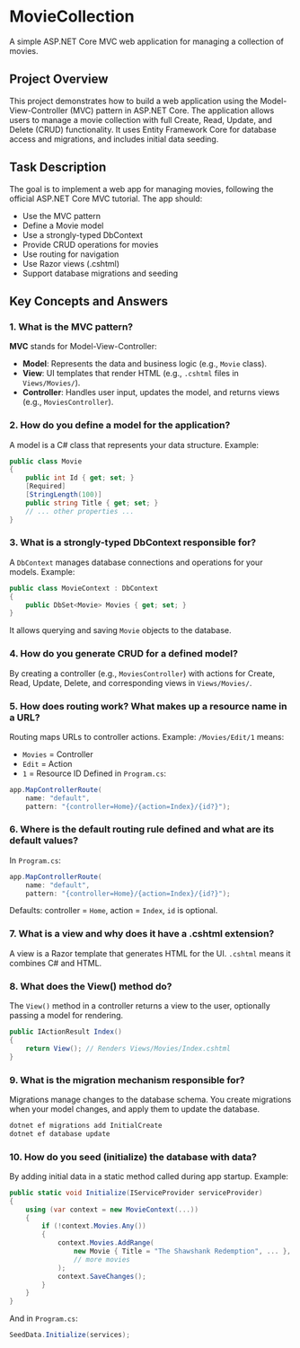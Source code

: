 # MovieCollection

A simple ASP.NET Core MVC web application for managing a collection of movies.

## Project Overview
This project demonstrates how to build a web application using the Model-View-Controller (MVC) pattern in ASP.NET Core. The application allows users to manage a movie collection with full Create, Read, Update, and Delete (CRUD) functionality. It uses Entity Framework Core for database access and migrations, and includes initial data seeding.

## Task Description
The goal is to implement a web app for managing movies, following the official ASP.NET Core MVC tutorial. The app should:
- Use the MVC pattern
- Define a Movie model
- Use a strongly-typed DbContext
- Provide CRUD operations for movies
- Use routing for navigation
- Use Razor views (.cshtml)
- Support database migrations and seeding

## Key Concepts and Answers

### 1. What is the MVC pattern?
**MVC** stands for Model-View-Controller:
- **Model**: Represents the data and business logic (e.g., `Movie` class).
- **View**: UI templates that render HTML (e.g., `.cshtml` files in `Views/Movies/`).
- **Controller**: Handles user input, updates the model, and returns views (e.g., `MoviesController`).

### 2. How do you define a model for the application?
A model is a C# class that represents your data structure. Example:
```csharp
public class Movie
{
    public int Id { get; set; }
    [Required]
    [StringLength(100)]
    public string Title { get; set; }
    // ... other properties ...
}
```

### 3. What is a strongly-typed DbContext responsible for?
A `DbContext` manages database connections and operations for your models. Example:
```csharp
public class MovieContext : DbContext
{
    public DbSet<Movie> Movies { get; set; }
}
```
It allows querying and saving `Movie` objects to the database.

### 4. How do you generate CRUD for a defined model?
By creating a controller (e.g., `MoviesController`) with actions for Create, Read, Update, Delete, and corresponding views in `Views/Movies/`.

### 5. How does routing work? What makes up a resource name in a URL?
Routing maps URLs to controller actions. Example: `/Movies/Edit/1` means:
- `Movies` = Controller
- `Edit` = Action
- `1` = Resource ID
Defined in `Program.cs`:
```csharp
app.MapControllerRoute(
    name: "default",
    pattern: "{controller=Home}/{action=Index}/{id?}");
```

### 6. Where is the default routing rule defined and what are its default values?
In `Program.cs`:
```csharp
app.MapControllerRoute(
    name: "default",
    pattern: "{controller=Home}/{action=Index}/{id?}");
```
Defaults: controller = `Home`, action = `Index`, `id` is optional.

### 7. What is a view and why does it have a .cshtml extension?
A view is a Razor template that generates HTML for the UI. `.cshtml` means it combines C# and HTML.

### 8. What does the View() method do?
The `View()` method in a controller returns a view to the user, optionally passing a model for rendering.
```csharp
public IActionResult Index()
{
    return View(); // Renders Views/Movies/Index.cshtml
}
```

### 9. What is the migration mechanism responsible for?
Migrations manage changes to the database schema. You create migrations when your model changes, and apply them to update the database.
```sh
dotnet ef migrations add InitialCreate
dotnet ef database update
```

### 10. How do you seed (initialize) the database with data?
By adding initial data in a static method called during app startup. Example:
```csharp
public static void Initialize(IServiceProvider serviceProvider)
{
    using (var context = new MovieContext(...))
    {
        if (!context.Movies.Any())
        {
            context.Movies.AddRange(
                new Movie { Title = "The Shawshank Redemption", ... },
                // more movies
            );
            context.SaveChanges();
        }
    }
}
```
And in `Program.cs`:
```csharp
SeedData.Initialize(services);
``` 